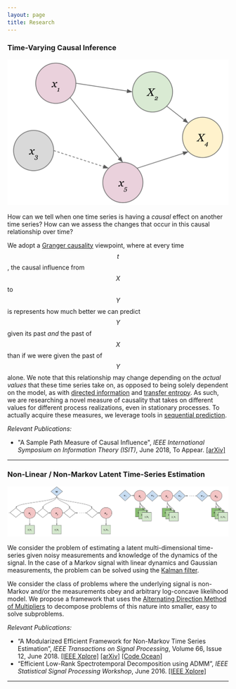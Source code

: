 ```yaml
---
layout: page
title: Research
---
```


### Time-Varying Causal Inference

![Time-Varying Causality](https://raw.githubusercontent.com/gabeschamberg/gabeschamberg.github.io/master/imgs/causality3.png)

How can we tell when one time series is having a *causal* effect on another time series? How can we assess the changes that occur in this causal relationship over time?

We adopt a [Granger causality](http://www.scholarpedia.org/article/Granger_causality) viewpoint, where at every time $$t$$, the causal influence from $$X$$ to $$ Y $$ is represents how much better we can predict $$ Y $$ given its past *and* the past of $$ X $$ than if we were given the past of $$Y$$ alone. We note that this relationship may change depending on the *actual values* that these time series take on, as opposed to being solely dependent on the model, as with [directed information](https://arxiv.org/pdf/1201.2334.pdf) and [transfer entropy](https://journals.aps.org/prl/abstract/10.1103/PhysRevLett.85.461). As such, we are researching a novel measure of causality that takes on different values for different process realizations, even in stationary processes. To actually acquire these measures, we leverage tools in [sequential prediction](https://www.eng.tau.ac.il/~meir/articles/32%20Universal%20Prediction.pdf).

*Relevant Publications:*
- "A Sample Path Measure of Causal Influence", *IEEE International Symposium on Information Theory (ISIT)*, June 2018, To Appear.
[[arXiv]](https://arxiv.org/abs/1805.03333)

-----

### Non-Linear / Non-Markov Latent Time-Series Estimation

![Non-Linear/Non-Markov Problems](https://raw.githubusercontent.com/gabeschamberg/gabeschamberg.github.io/master/imgs/nonmarkov_nonlin_sig.png)

We consider the problem of estimating a latent multi-dimensional time-series given noisy measurements and knowledge of the dynamics of the signal. In the case of a Markov signal with linear dynamics and Gaussian measurements, the problem can be solved using the [Kalman filter](https://en.wikipedia.org/wiki/Kalman_filter).

We consider the class of problems where the underlying signal is non-Markov and/or the measurements obey and arbitrary log-concave likelihood model. We propose a framework that uses the [Alternating Direction Method of Multipliers](http://stanford.edu/~boyd/admm.html) to decompose problems of this nature into smaller, easy to solve subproblems.

*Relevant Publications:*
- “A Modularized Efficient Framework for
Non-Markov Time Series Estimation”, *IEEE Transactions on Signal Processing*, Volume 66, Issue 12, June 2018.
[[IEEE Xplore]](https://ieeexplore.ieee.org/document/8259364/)
[[arXiv]](https://arxiv.org/abs/1706.04685)
[[Code Ocean]](https://codeocean.com/2018/01/16/a-modularized-efficient-framework-for-non-markov-time-series-estimation/)
- “Efficient Low-Rank Spectrotemporal Decomposition using ADMM”, *IEEE Statistical Signal Processing Workshop*, June 2016.
[[IEEE Xplore]](http://ieeexplore.ieee.org/document/7551797/)

-----